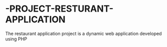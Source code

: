 # -PROJECT-RESTURANT-APPLICATION
The restaurant application project is a dynamic web application developed using PHP
